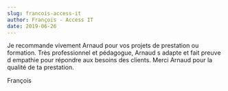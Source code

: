 ```yaml
---
slug: francois-access-it
author: François - Access IT
date: 2019-06-26
---
```

Je recommande vivement Arnaud pour vos projets de prestation ou formation.
Très professionnel et pédagogue, Arnaud s adapte et fait preuve d empathie
pour répondre aux besoins des clients. Merci Arnaud pour la qualité de ta
prestation.


François
